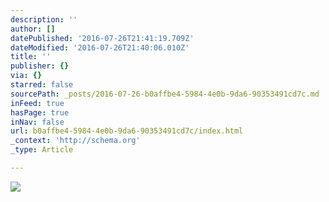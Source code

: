 ```yaml
---
description: ''
author: []
datePublished: '2016-07-26T21:41:19.709Z'
dateModified: '2016-07-26T21:40:06.010Z'
title: ''
publisher: {}
via: {}
starred: false
sourcePath: _posts/2016-07-26-b0affbe4-5984-4e0b-9da6-90353491cd7c.md
inFeed: true
hasPage: true
inNav: false
url: b0affbe4-5984-4e0b-9da6-90353491cd7c/index.html
_context: 'http://schema.org'
_type: Article

---
```

![](https://the-grid-user-content.s3-us-west-2.amazonaws.com/18f8862b-a262-481a-a546-4735bf6b2a5f.jpg)